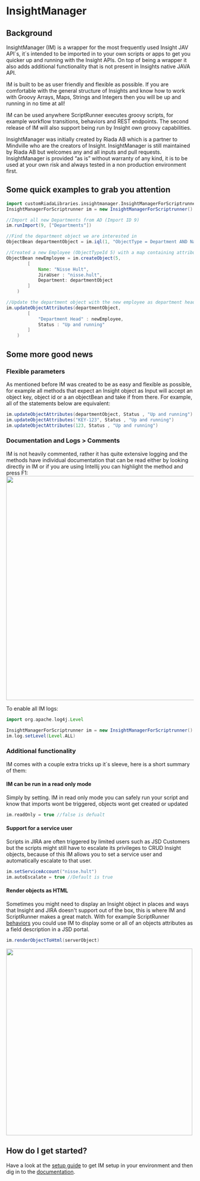 # InsightManager

## Background
InsightManager (IM) is a wrapper for the most frequently used Insight JAV API´s, it´s intended to be imported in to your own scripts or apps to get you quicker up and running with the Insight APIs. On top of being a wrapper it also adds additional functionality that is not present in Insights native JAVA API.

IM is built to be as user friendly and flexible as possible. If you are comfortable with the general structure of Insights and know how to work with Groovy Arrays, Maps, Strings and Integers then you will be up and running in no time at all!

IM can be used anywhere ScriptRunner executes groovy scripts, for example workflow transitions, behaviors and REST endpoints. The second release of IM will also support being run by Insight own groovy capabilities. 

InsightManager was initially created by Riada AB which is a partner to Mindville who are the creators of Insight. 
InsightManager is still maintained by Riada AB but welcomes any and all inputs and pull requests. 
InsightManager is provided “as is” without warranty of any kind, it is to be used at your own risk and always tested in a non production environment first.



## Some quick examples to grab you attention
```Groovy
import customRiadaLibraries.insightmanager.InsightManagerForScriptrunner
InsightManagerForScriptrunner im = new InsightManagerForScriptrunner()

//Import all new Departments from AD (Import ID 9)
im.runImport(9, ["Departments"]) 

//Find the department object we are interested in
ObjectBean departmentObject = im.iql(1, "ObjectType = Department AND Name = IT").first() 

//Created a new Employee (ObjectTypeId 5) with a map containing attributes
ObjectBean newEmployee = im.createObject(5, 
		[
			Name: "Nisse Hult", 
			JiraUser : "nisse.hult", 
			Department: departmentObject 
		]
	)

//Update the department object with the new employee as department head and set a status
im.updateObjectAttributes(departmentObject, 
		[
			"Department Head" : newEmployee,
			Status : "Up and running"
		]
	)

```

## Some more good news

### Flexible parameters
As mentioned before IM was created to be as easy and flexible as possible, for example all methods that expect an Insight object as Input will accept an object key, object id or a an objectBean and take if from there. For example, all of the statements below are equivalent: 

```groovy
im.updateObjectAttributes(departmentObject, Status , "Up and running")
im.updateObjectAttributes("KEY-123", Status , "Up and running")
im.updateObjectAttributes(123, Status , "Up and running")
```
### Documentation and Logs > Comments
IM is not heavily commented, rather it has quite extensive logging and the methods have individual documentation that can be read either by looking directly in IM or if you are using Intellij you can highlight the method and press F1:
<img src="https://raw.githubusercontent.com/wiki/Riada-AB/InsightManager/Images/ImMethodDocumentation.png" width="600">


To enable all IM logs:
```groovy
import org.apache.log4j.Level

InsightManagerForScriptrunner im = new InsightManagerForScriptrunner()  
im.log.setLevel(Level.ALL)
```


### Additional functionality
IM comes with a couple extra tricks up it´s sleeve, here is a short summary of them:

#### IM can be run in a read only mode

Simply by setting. IM in read only mode you can safely run your script and know that imports wont be triggered, objects wont get created or updated
```groovy
im.readOnly = true //false is defualt
```

#### Support for a service user
Scripts in JIRA are often triggered by limited users such as JSD Customers but the scripts might still have to escalate its privileges to CRUD Insight objects, because of this IM allows you to set a service user and automatically escalate to that user.
```groovy
im.setServiceAccount("nisse.hult")
im.autoEscalate = true //Default is true
```

#### Render objects as HTML
Sometimes you might need to display an Insight object in places and ways that Insight and JIRA doesn't support out of the box, this is where IM and ScriptRunner makes a great match. With for example ScriptRunner [behaviors](https://scriptrunner.adaptavist.com/latest/jira/behaviours-overview.html?utm_source=product-help) you could use IM to display some or all of an objects attributes as a field description in a JSD portal.
```groovy
im.renderObjectToHtml(serverObject)
```

<img src="https://raw.githubusercontent.com/wiki/Riada-AB/InsightManager/Images/ImRenderObjectToHtmlDocumentation.png" width="500">



## How do I get started?


Have a look at the [setup guide](https://github.com/Riada-AB/InsightManager/wiki/Setup-and-Upgrade) to get IM setup in your environment and then dig in to the [documentation](https://github.com/Riada-AB/InsightManager/wiki/Method-Overview).

